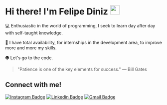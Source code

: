<h1> Hi there! I'm Felipe Diniz <img src="https://media.giphy.com/media/hvRJCLFzcasrR4ia7z/giphy.gif" width="30px"></h1>




💻  Enthusiastic in the world of programming, I seek to learn day after day with self-taught knowledge.

🏢  I have total availability, for internships in the development area, to improve more and more my skills.

👽  Let's go to the code.

> "Patience is one of the key elements for success."
― Bill Gates


  <h2> Connect with me! </h2>


 [![Instagram Badge](https://img.shields.io/badge/-dinizdev-red?style=flat-square&labelColor=red&logo=instagram&logoColor=white&link=https://www.instagram.com/dinizdev)](https://www.instagram.com/dinizdev) 
[![Linkedin Badge](https://img.shields.io/badge/-Felipe%20Diniz-red?style=flat-square&logo=Linkedin&logoColor=white&link=https://www.linkedin.com/in/lipe-diniz//)](https://www.linkedin.com/in/lipe-diniz) 
[![Gmail Badge](https://img.shields.io/badge/-contato@fdiniz.dev-red?style=flat-square&logo=Gmail&logoColor=white&link=mailto:contato@fdiniz.dev)](mailto:contato@fdiniz.dev)

 
</div>

